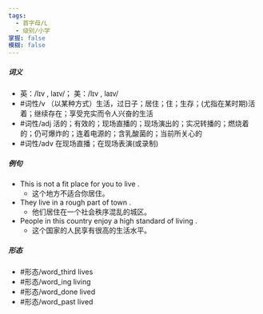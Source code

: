 ```yaml
---
tags:
  - 首字母/L
  - 级别/小学
掌握: false
模糊: false
---
```

##### 词义
- 英：/lɪv , laɪv/； 美：/lɪv , laɪv/
- #词性/v  （以某种方式）生活，过日子；居住；住；生存；(尤指在某时期)活着；继续存在；享受充实而令人兴奋的生活
- #词性/adj  活的；有效的；现场直播的；现场演出的；实况转播的；燃烧着的；仍可爆炸的；连着电源的；含乳酸菌的；当前所关心的
- #词性/adv  在现场直播；在现场表演(或录制)
##### 例句
- This is not a fit place for you to live .
	- 这个地方不适合你居住。
- They live in a rough part of town .
	- 他们居住在一个社会秩序混乱的城区。
- People in this country enjoy a high standard of living .
	- 这个国家的人民享有很高的生活水平。
##### 形态
- #形态/word_third lives
- #形态/word_ing living
- #形态/word_done lived
- #形态/word_past lived
